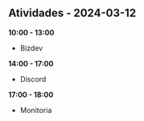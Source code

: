 ## Atividades - 2024-03-12

**10:00 - 13:00**

* Bizdev

**14:00 - 17:00**

* Discord

**17:00 - 18:00**

* Monitoria
